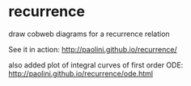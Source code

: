 recurrence
==========

draw cobweb diagrams for a recurrence relation

See it in action: http://paolini.github.io/recurrence/

also added plot of integral curves of first order ODE:
http://paolini.github.io/recurrence/ode.html
